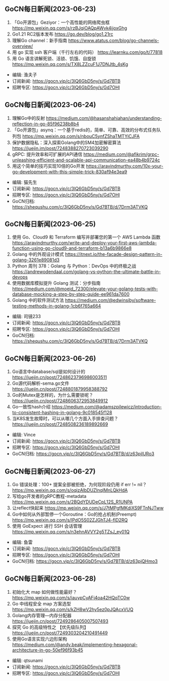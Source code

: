 
## GoCN每日新闻(2023-06-23)

1. 「Go开源包」Geziyor：一个高性能的网络爬虫框 https://mp.weixin.qq.com/s/rzBJqiOAQpAWvk4ijoxGhg
2.  Go1.21 RC2版本发布 https://go.dev/blog/go1.21rc
3. 理解Go channel：新手指南  https://www.atatus.com/blog/go-channels-overview/
4. 用 go 实现 ssh 客户端（千行左右的代码） https://learnku.com/go/t/77818
5. 用 Go 语言讲解死锁、活锁、饥饿、自旋锁 https://mp.weixin.qq.com/s/TX8LZZcuF1J7DNJtb_4sKg

* 编辑: 渔夫子
* 订阅新闻: https://gocn.vip/c/3lQ6GbD5ny/s/Gd7BTB
* 招聘专区: https://gocn.vip/c/3lQ6GbD5ny/s/Gd7OHl

## GoCN每日新闻(2023-06-24)

1. 理解Go中的反射 https://medium.com/@hasanshahjahan/understanding-reflection-in-go-85f96238b8b4
2. 「Go开源包」asynq：一个基于redis的，简单、可靠、高效的分布式任务队列包 https://mp.weixin.qq.com/s/nbouC5ynfZShaTMTYiCJFA
3. 保护数据隐私：深入探索Golang中的SM4加密解密算法 https://juejin.im/post/7248388270723039290
4. gRPC: 提升效率和可扩展的API通信 https://medium.com/@afikrim/grpc-unleashing-efficient-and-scalable-api-communication-ea48b4b9724c
5. 用这个简单的技巧实现10倍的Go开发 https://aravindmurthy.com/10x-your-go-development-with-this-simple-trick-830af94e3ea9

* 编辑: 猫先生
* 订阅新闻: https://gocn.vip/c/3lQ6GbD5ny/s/Gd7BTB
* 招聘专区: https://gocn.vip/c/3lQ6GbD5ny/s/Gd7OHl
* GoCN归档: https://shequshu.com/c/3lQ6GbD5ny/s/Gd7BTB/d/7Drm3ATVKQ

## GoCN每日新闻(2023-06-25)

1. 使用 Go、Cloud9 和 Terraform 编写并部署您的第一个 AWS Lambda 函数 https://aravindmurthy.com/write-and-deploy-your-first-aws-lambda-function-using-go-cloud9-and-terraform-b13a6b9866e8
2. Golang 中的外观设计模式 https://itnext.io/the-facade-design-pattern-in-golang-3261e89081d3
3. Python 周刊 378：Golang 与 Python：DevOps 中的终极之战 https://andrewodendaal.com/golang-vs-python-the-ultimate-battle-in-devops
4. 使用数据库模拟提升 Golang 测试：分步指南 https://medium.com/@moeid_72300/elevate-your-golang-tests-with-database-mocking-a-step-by-step-guide-ee961da7600
5. Golang 中的软件测试方法 https://medium.com/@edwinsiby/software-testing-methods-in-golang-1cb6f765a664

* 编辑: 司镜233
* 订阅新闻: https://gocn.vip/c/3lQ6GbD5ny/s/Gd7BTB
* 招聘专区: https://gocn.vip/c/3lQ6GbD5ny/s/Gd7OHl
* GoCN归档: https://shequshu.com/c/3lQ6GbD5ny/s/Gd7BTB/d/7Drm3ATVKQ

## GoCN每日新闻(2023-06-26)

1. Go语言中database/sql是如何设计的 https://juejin.cn/post/7248623796986003511
2. Go源代码解析-sema.go文件 https://juejin.cn/post/7248801879958388792
3. Go的Mutex是怎样的，为什么需要锁呢？ https://juejin.cn/post/7248606372953849912
4. Go一致性hash介绍 https://medium.com/@adamszpilewicz/introduction-to-consistent-hashing-in-golang-9c018545f128
5. 当K8S发生故障时，可以从哪几个方面入手排查问题？ https://juejin.cn/post/7248508236189892669

* 编辑: Vince
* 订阅新闻: https://gocn.vip/c/3lQ6GbD5ny/s/Gd7BTB
* 招聘专区: https://gocn.vip/c/3lQ6GbD5ny/s/Gd7OHl
* GoCN归档: https://gocn.vip/c/3lQ6GbD5ny/s/Gd7BTB/d/z63pjlURo3


## GoCN每日新闻(2023-06-27)

1. Go 错误处理：100+ 提案全部被拒绝，为何现阶段仍用 if err != nil？ https://mp.weixin.qq.com/s/oqizAlbDUZInqIMnLQkHdA
2. 写给go开发者的gRPC教程-metadata https://mp.weixin.qq.com/s/2BQdYDUDeCpL12S_R1UNPA
3. 让reflect快起来 https://mp.weixin.qq.com/s/J7tMPgfMKdiXS9FTnNJTww
4. Go中如何从外部暂停一个Goroutine：Go的抢占机制(Preempt) https://mp.weixin.qq.com/s/lPdO5S02ZJGhTJ4-flD2RQ
5. 使用 GoExpect 进行 SSH 会话管理 https://mp.weixin.qq.com/s/n3ehnAVVY2g5TZsJ_ey01Q

* 编辑: 鱼雷
* 订阅新闻: https://gocn.vip/c/3lQ6GbD5ny/s/Gd7BTB
* 招聘专区: https://gocn.vip/c/3lQ6GbD5ny/s/Gd7OHl
* GoCN归档: https://gocn.vip/c/3lQ6GbD5ny/s/Gd7BTB/d/z63pjQHmo3

## GoCN每日新闻(2023-06-28)

1. 初始化大 map 如何做性能最好？ https://mp.weixin.qq.com/s/iauypCyAFj4oa42HQqTC0w
2. Go 中线程安全 map 方案选型 https://mp.weixin.qq.com/s/kZH8wV2hy5ez0pJQAcxVUQ
3. Golang内存管理—内存分配器 https://juejin.cn/post/7249286405007507493
4. 探究 Go 的高级特性之 【优先级队列】 https://juejin.cn/post/7249303204210491449
5. 使用Go语言实现六边形架构 https://medium.com/@andy.beak/implementing-hexagonal-architecture-in-go-50ef96f93b45

* 编辑: qtsunami
* 订阅新闻: https://gocn.vip/c/3lQ6GbD5ny/s/Gd7BTB
* 招聘专区: https://gocn.vip/c/3lQ6GbD5ny/s/Gd7OHl
